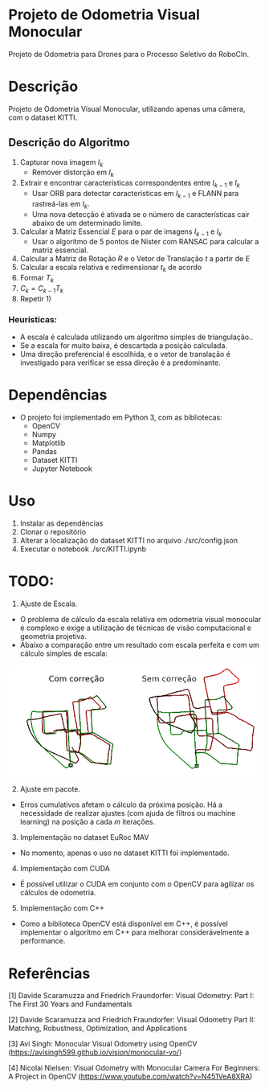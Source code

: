 # Projeto de Odometria Visual Monocular
Projeto de Odometria para Drones para o Processo Seletivo do RoboCIn.

# Descrição
Projeto de Odometria Visual Monocular, utilizando apenas uma câmera, com o dataset KITTI.

## Descrição do Algoritmo

1) Capturar nova imagem $I_k$
    - Remover distorção em $I_k$
2) Extrair e encontrar características correspondentes entre $I_{k-1}$ e $I_k$
    - Usar ORB para detectar características em $I_{k-1}$ e FLANN para rastreá-las em $I_k$.
    - Uma nova detecção é ativada se o número de características cair abaixo de um determinado limite.
3) Calcular a Matriz Essencial $E$ para o par de imagens $I_{k-1}$ e $I_k$
    - Usar o algoritmo de 5 pontos de Nister com RANSAC para calcular a matriz essencial.
4) Calcular a Matriz de Rotação $R$ e o Vetor de Translação $t$ a partir de $E$
5) Calcular a escala relativa e redimensionar $t_k$ de acordo
6) Formar $T_k$
7) $C_k = C_{k-1} T_k$
8) Repetir 1)

### Heurísticas:
- A escala é calculada utilizando um algoritmo simples de triangulação..
- Se a escala for muito baixa, é descartada a posição calculada.
- Uma direção preferencial é escolhida, e o vetor de translação é investigado para verificar se essa direção é a predominante.

# Dependências
- O projeto foi implementado em Python 3, com as bibliotecas:
    - OpenCV
    - Numpy
    - Matplotlib
    - Pandas
    - Dataset KITTI
    - Jupyter Notebook
# Uso

1) Instalar as dependências
2) Clonar o repositório
3) Alterar a localização do dataset KITTI no arquivo ./src/config.json
4) Executar o notebook ./src/KITTI.ipynb


# TODO:
1) Ajuste de Escala.
- O problema de cálculo da escala relativa em odometria visual monocular é complexo e exige a utilização de técnicas de visão computacional e geometria projetiva.
- Abaixo a comparação entre um resultado com escala perfeita e com um cálculo simples de escala:

![Comparação com Escala e sem Escala](./resources/scale_comparison.png)

2) Ajuste em pacote. 
- Erros cumulativos afetam o cálculo da próxima posição. Há a necessidade de realizar ajustes (com ajuda de filtros ou machine learning) na posição a cada $m$ iterações.

3) Implementação no dataset EuRoc MAV
- No momento, apenas o uso no dataset KITTI foi implementado. 

4) Implementação com CUDA
- É possível utilizar o CUDA em conjunto com o OpenCV para agilizar os cálculos de odometria.

5) Implementação com C++
- Como a biblioteca OpenCV está disponível em C++, é possível implementar o algoritmo em C++ para melhorar considerávelmente a performance.

# Referências
[1] Davide Scaramuzza and Friedrich Fraundorfer: Visual Odometry: Part I: The First 30 Years and Fundamentals

[2] Davide Scaramuzza and Friedrich Fraundorfer: Visual Odometry Part II: Matching, Robustness, Optimization, and Applications

[3] Avi Singh: Monocular Visual Odometry using OpenCV (https://avisingh599.github.io/vision/monocular-vo/)

[4] Nicolai Nielsen: Visual Odometry with Monocular Camera For Beginners: A Project in OpenCV (https://www.youtube.com/watch?v=N451VeA8XRA)